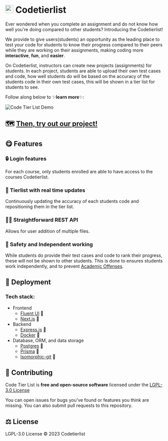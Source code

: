 <h1>
<picture>
  <img alt="Code Tier List" src="https://i.imgur.com/IJ0aAfV.png" height="25">
</picture>
Codetierlist
</h1>

Ever wondered when you complete an assignment and do not know how well you're
doing compared to other students? Introducing the Codetierlist!

We provide to give users(students) an opportunity as the leading place to test
your code for students to know their progress compared to their peers while they
are working on their assignments, making coding more **interactive**, **fun**,
and **easier**.

On Codetierlist, instructors can create new projects (assignments) for students.
In each project, students are able to upload their own test cases and code, how
 well students do will be based on the accuracy of the students code in their
 own test cases, this will be shown in a tier list for students to see.

Follow along below to ✨**learn more**✨:

<picture>
  <img alt="Code Tier List Demo" src="https://i.imgur.com/YmxU3dD.gif" height="">
</picture>


## 🗺️ [Then, try out our project!](https://codetierlist.utm.utoronto.ca/)

## 😋 Features

### 🔒 Login features
For each course, only students enrolled are able to have access to the courses
Codetierlist.

### 🥇 Tierlist with real time updates
Continuously updating the accuracy of each students code and repositioning them
in the tier list.

### 🧑‍💻 Straightforward REST API
Allows for user addition of multiple files.

### 🤫 Safety and Independent working
While students do provide their test cases and code to rank their progress, these
will not be shown to other students. This is done to ensures students work
independently, and to prevent [Academic Offenses](https://www.utm.utoronto.ca/academic-integrity/students/sanctions).

## 🚀 Deployment

### Tech stack:
* Frontend
    * [Fluent UI](https://fluent2.microsoft.design/) 🌊
    * [Next.js](https://nextjs.org/) 🖖
* Backend
    * [Express.js](https://expressjs.com/) 🚂
    * [Docker](https://www.docker.com/) 🐳
* Database, ORM, and data storage
    * [Postgres](https://www.postgresql.org/) 🐘
    * [Prisma](https://www.prisma.io/) 🦄
    * [Isomorphic-git](https://github.com/isomorphic-git/isomorphic-git) 🐙

## 💪 Contributing

Code Tier List is **free and open-source software** licensed under the
[LGPL-3.0 License](https://www.gnu.org/licenses/lgpl-3.0.en.html)

You can open issues for bugs you've found or features you think are missing.
You can also submit pull requests to this repository.

## ⚖️ License
LGPL-3.0 License © 2023 Codetierlist
